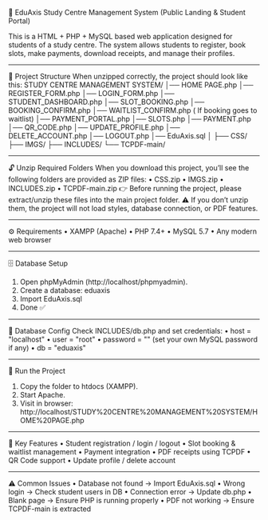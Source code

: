 📘 EduAxis Study Centre Management System (Public Landing & Student Portal)

This is a HTML + PHP + MySQL based web application designed for students of a study centre.
The system allows students to register, book slots, make payments, download receipts, and manage their profiles.
________________________________________
📂 Project Structure
When unzipped correctly, the project should look like this:
STUDY CENTRE MANAGEMENT SYSTEM/
│── HOME PAGE.php
│── REGISTER_FORM.php
│── LOGIN_FORM.php
│── STUDENT_DASHBOARD.php
│── SLOT_BOOKING.php
│── BOOKING_CONFIRM.php
│── WAITLIST_CONFIRM.php ( If booking goes to waitlist) 
│── PAYMENT_PORTAL.php
│── SLOTS.php
│── PAYMENT.php
│── QR_CODE.php
│── UPDATE_PROFILE.php
│── DELETE_ACCOUNT.php
│── LOGOUT.php
│── EduAxis.sql
│
├── CSS/
├── IMGS/
├── INCLUDES/
└── TCPDF-main/
________________________________________
🔓 Unzip Required Folders
When you download this project, you’ll see the following folders are provided as ZIP files:
•	CSS.zip
•	IMGS.zip
•	INCLUDES.zip
•	TCPDF-main.zip
👉 Before running the project, please extract/unzip these files into the main project folder.
⚠️ If you don’t unzip them, the project will not load styles, database connection, or PDF features.
________________________________________
⚙️ Requirements
•	XAMPP  (Apache)
•	PHP 7.4+
•	MySQL 5.7
•	Any modern web browser
________________________________________
🗄 Database Setup
1.	Open phpMyAdmin (http://localhost/phpmyadmin).
2.	Create a database: eduaxis
3.	Import EduAxis.sql
4.	Done ✅
________________________________________
🔑 Database Config
Check INCLUDES/db.php and set credentials:
•	host = "localhost"
•	user = "root"
•	password = "" (set your own MySQL password if any)
•	db = "eduaxis"
________________________________________
🚀 Run the Project
1.	Copy the folder to htdocs (XAMPP).
2.	Start Apache.
3.	Visit in browser:
http://localhost/STUDY%20CENTRE%20MANAGEMENT%20SYSTEM/HOME%20PAGE.php
________________________________________
📌 Key Features
•	Student registration / login / logout
•	Slot booking & waitlist management
•	Payment integration
•	PDF receipts using TCPDF
•	QR Code support
•	Update profile / delete account
________________________________________
⚠️ Common Issues
•	Database not found → Import EduAxis.sql
•	Wrong login → Check student users in DB
•	Connection error → Update db.php
•	Blank page → Ensure PHP is running properly
•	PDF not working → Ensure TCPDF-main is extracted

